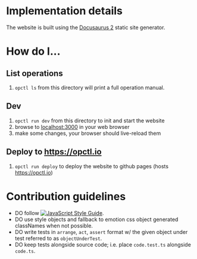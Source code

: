 # Implementation details
The website is built using the [Docusaurus 2](https://v2.docusaurus.io/) static site generator.

# How do I...

## List operations
1. `opctl ls` from this directory will print a full operation manual.

## Dev
1. `opctl run dev` from this directory to init and start the website 
1. browse to [localhost:3000](http://localhost:3000) in your web browser
1. make some changes, your browser should live-reload them

## Deploy to https://opctl.io
1. `opctl run deploy` to deploy the website to github pages (hosts https://opctl.io)


# Contribution guidelines
- DO follow [![JavaScript Style Guide](https://img.shields.io/badge/code_style-standard-brightgreen.svg)](https://standardjs.com).
- DO use style objects and fallback to emotion css object generated classNames when not possible. 
- DO write tests in `arrange`, `act`, `assert` format w/ the given object under test referred to as `objectUnderTest`.
- DO keep tests alongside source code; i.e. place `code.test.ts` alongside `code.ts`.